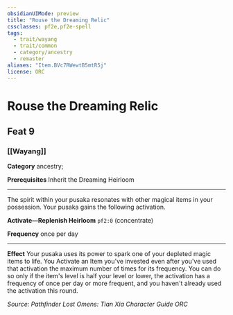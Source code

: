```yaml
---
obsidianUIMode: preview
title: "Rouse the Dreaming Relic"
cssclasses: pf2e,pf2e-spell
tags:
  - trait/wayang
  - trait/common
  - category/ancestry
  - remaster
aliases: "Item.BVc7RWewtB5mtR5j"
license: ORC
---
```

# Rouse the Dreaming Relic
## Feat 9
### [[Wayang]]

**Category** ancestry; 



**Prerequisites** Inherit the Dreaming Heirloom
* * *
The spirit within your pusaka resonates with other magical items in your possession. Your pusaka gains the following activation.

**Activate—Replenish Heirloom** `pf2:0` (concentrate)

**Frequency** once per day

* * *

**Effect** Your pusaka uses its power to spark one of your depleted magic items to life. You Activate an Item you've invested even after you've used that activation the maximum number of times for its frequency. You can do so only if the item's level is half your level or lower, the activation has a frequency of once per day or more frequent, and you haven't already used the activation this round.

*Source: Pathfinder Lost Omens: Tian Xia Character Guide*
*ORC*